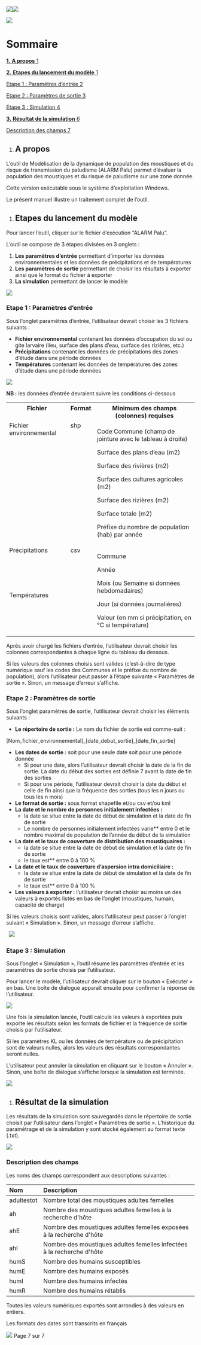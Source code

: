 ﻿![](images/Aspose.Words.9326f846-99e4-4b56-8de9-e31b4f3d0602.001.png)![](images/Aspose.Words.9326f846-99e4-4b56-8de9-e31b4f3d0602.002.png)


![](images/Aspose.Words.9326f846-99e4-4b56-8de9-e31b4f3d0602.003.png)


# <a name="_4dw4d7grzozz"></a>Sommaire
[**1.**	**A propos**	1](#_toc142922156)

[**2.**	**Etapes du lancement du modèle**	1](#_toc142922157)

[Etape 1 : Paramètres d’entrée	2](#_toc142922158)

[Etape 2 : Paramètres de sortie	3](#_toc142922159)

[Etape 3 : Simulation	4](#_toc142922160)

[**3.**	**Résultat de la simulation**	6](#_toc142922161)

[Description des champs	7](#_toc142922162)


1. ## <a name="_toc142922156"></a>**A propos**
L’outil de Modélisation de la dynamique de population des moustiques et du risque de transmission du paludisme (ALARM Palu) permet d’évaluer la population des moustiques et du risque de paludisme sur une zone donnée.

Cette version exécutable sous le système d’exploitation Windows.

Le présent manuel illustre un traitement complet de l’outil.
1. ## <a name="_5dgkuiw77ci2"></a> **<a name="_toc142922157"></a>Etapes du lancement du modèle**
Pour lancer l’outil, cliquer sur le fichier d’exécution “ALARM Palu”.

L’outil se compose de 3 étapes divisées en 3 onglets :

1. **Les paramètres d’entrée** permettant d’importer les données environnementales et les données de précipitations et de températures
1. **Les paramètres de sortie** permettant de choisir les résultats à exporter ainsi que le format du fichier à exporter
1. **La simulation** permettant de lancer le modèle

![](images/Aspose.Words.9326f846-99e4-4b56-8de9-e31b4f3d0602.004.jpeg)
### <a name="_toc142922158"></a>Etape 1 : Paramètres d’entrée
Sous l’onglet paramètres d’entrée, l’utilisateur devrait choisir les 3 fichiers suivants :

- **Fichier environnemental** contenant les données d’occupation du sol ou gite larvaire (lieu, surface des plans d’eau, surface des rizières, etc.)
- **Précipitations** contenant les données de précipitations des zones d’étude dans une période données
- **Températures** contenant les données de températures des zones d’étude dans une période données

![](images/Aspose.Words.9326f846-99e4-4b56-8de9-e31b4f3d0602.005.jpeg)

**NB :** les données d’entrée devraient suivre les conditions ci-dessous

<table><tr><th colspan="1" valign="top"><b>Fichier</b></th><th colspan="1" valign="top"><b>Format</b></th><th colspan="1" valign="top"><b>Minimum des champs (colonnes) requises</b></th></tr>
<tr><td colspan="1" valign="top">Fichier environnemental</td><td colspan="1" valign="top">shp</td><td colspan="1" valign="top"><p>Code Commune (champ de jointure avec le tableau à droite)</p><p>Surface des plans d’eau (m2)</p><p>Surface des rivières (m2)</p><p>Surface des cultures agricoles (m2)</p><p>Surface des rizières (m2)</p><p>Surface totale (m2)</p><p>Préfixe du nombre de population (hab) par année</p></td></tr>
<tr><td colspan="1" valign="top">Précipitations</td><td colspan="1" rowspan="2" valign="top">csv</td><td colspan="1" rowspan="2" valign="top"><p>Commune</p><p>Année</p><p>Mois (ou Semaine si données hebdomadaires)</p><p>Jour (si données journalières)</p><p>Valeur (en mm si précipitation, en °C si température)</p></td></tr>
<tr><td colspan="1" valign="top">Températures</td></tr>
</table>

Après avoir chargé les fichiers d’entrée, l’utilisateur devrait choisir les colonnes correspondantes à chaque ligne du tableau du dessous.

Si les valeurs des colonnes choisis sont valides (c’est-à-dire de type numérique sauf les codes des Communes et le préfixe du nombre de population), alors l’utilisateur peut passer à l’étape suivante « Paramètres de sortie ». Sinon, un message d’erreur s’affiche.
### <a name="_f2lfk3xf1zrw"></a> <a name="_toc142922159"></a>Etape 2 : Paramètres de sortie
Sous l’onglet paramètres de sortie, l’utilisateur devrait choisir les éléments suivants :

- **Le répertoire de sortie :** Le nom du fichier de sortie est comme-suit :

[Nom\_fichier\_environnemental]\_[date\_debut\_sortie]\_[date\_fin\_sortie]

- **Les dates de sortie :** soit pour une seule date soit pour une période donnée
  - Si pour une date, alors l’utilisateur devrait choisir la date de la fin de sortie. La date du début des sorties est définie 7 avant la date de fin des sorties
  - Si pour une période, l’utilisateur devrait choisir la date du début et celle de fin ainsi que la fréquence des sorties (tous les n jours ou tous les n mois)
- **Le format de sortie :** sous format shapefile et/ou csv et/ou kml
- **La date et le nombre de personnes initialement infectées :**
  - la date se situe entre la date de début de simulation et la date de fin de sortie
  - Le nombre de personnes initialement infectées varie** entre 0 et le nombre maximal de population de l’année du début de la simulation
- **La date et le taux de couverture de distribution des moustiquaires :**
  - la date se situe entre la date de début de simulation et la date de fin de sortie
  - le taux est** entre 0 à 100 %
- **La date et le taux de couverture d’aspersion intra domiciliaire :**
  - la date se situe entre la date de début de simulation et la date de fin de sortie
  - le taux est** entre 0 à 100 %
- **Les valeurs à exporter :** l’utilisateur devrait choisir au moins un des valeurs à exportés listés en bas de l’onglet (moustiques, humain, capacité de charge)

Si les valeurs choisis sont valides, alors l’utilisateur peut passer à l’onglet suivant « Simulation ». Sinon, un message d’erreur s’affiche.


` `![](images/Aspose.Words.9326f846-99e4-4b56-8de9-e31b4f3d0602.006.jpeg)
### <a name="_ifhjg61qz3f"></a><a name="_toc142922160"></a>Etape 3 : Simulation
Sous l’onglet « Simulation », l’outil résume les paramètres d’entrée et les paramètres de sortie choisis par l’utilisateur.

Pour lancer le modèle, l’utilisateur devrait cliquer sur le bouton « Exécuter » en bas. Une boîte de dialogue apparaît ensuite pour confirmer la réponse de l’utilisateur.

![](images/Aspose.Words.9326f846-99e4-4b56-8de9-e31b4f3d0602.007.jpeg)

Une fois la simulation lancée, l’outil calcule les valeurs à exportées puis exporte les résultats selon les formats de fichier et la fréquence de sortie choisis par l’utilisateur.

Si les paramètres KL ou les données de température ou de précipitation sont de valeurs nulles, alors les valeurs des résultats correspondantes seront nulles.

L’utilisateur peut annuler la simulation en cliquant sur le bouton « Annuler ». Sinon, une boîte de dialogue s’affiche lorsque la simulation est terminée.

![](images/Aspose.Words.9326f846-99e4-4b56-8de9-e31b4f3d0602.008.jpeg)
1. ## <a name="_toc142922161"></a>**Résultat de la simulation**
Les résultats de la simulation sont sauvegardés dans le répertoire de sortie choisit par l’utilisateur dans l’onglet « Paramètres de sortie ». L’historique du paramétrage et de la simulation y sont stocké également au format texte (.txt).

![](images/Aspose.Words.9326f846-99e4-4b56-8de9-e31b4f3d0602.009.jpeg)

### <a name="_toc142922162"></a>Description des champs
Les noms des champs correspondent aux descriptions suivantes :


|**Nom**|**Description** |
| :- | :- |
|adultestot|Nombre total des moustiques adultes femelles|
|ah|Nombre des moustiques adultes femelles à la recherche d'hôte|
|ahE|Nombre des moustiques adultes femelles exposées à la recherche d'hôte|
|ahI|Nombre des moustiques adultes femelles infectées à la recherche d'hôte|
|humS|Nombre des humains susceptibles|
|humE|Nombre des humains exposés|
|humI|Nombre des humains infectés|
|humR|Nombre des humains rétablis|

Toutes les valeurs numériques exportés sont arrondies à des valeurs en entiers.

Les formats des dates sont transcrits en français

![](images/Aspose.Words.9326f846-99e4-4b56-8de9-e31b4f3d0602.010.jpeg)
<a name="_fup6pzo06moj"></a>Page 7 sur 7
